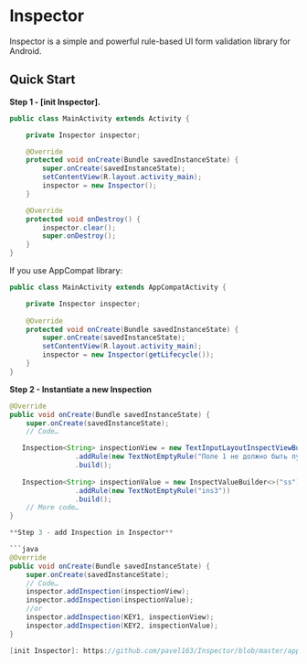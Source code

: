 # Inspector

Inspector is a simple and powerful rule-based UI form validation library for Android.

Quick Start
-----------
**Step 1 - [init Inspector].**
```java
public class MainActivity extends Activity {

    private Inspector inspector;

    @Override
    protected void onCreate(Bundle savedInstanceState) {
        super.onCreate(savedInstanceState);
        setContentView(R.layout.activity_main);
        inspector = new Inspector();
    }

    @Override
    protected void onDestroy() {
        inspector.clear();
        super.onDestroy();
    }
}
```
If you use AppCompat library:
```java
public class MainActivity extends AppCompatActivity {

    private Inspector inspector;
    
    @Override
    protected void onCreate(Bundle savedInstanceState) {
        super.onCreate(savedInstanceState);
        setContentView(R.layout.activity_main);
        inspector = new Inspector(getLifecycle());
    }
}
```
**Step 2 - Instantiate a new Inspection**
```java
@Override
public void onCreate(Bundle savedInstanceState) {
    super.onCreate(savedInstanceState);
    // Code…

   Inspection<String> inspectionView = new TextInputLayoutInspectViewBuilder(til1)
                .addRule(new TextNotEmptyRule("Поле 1 не должно быть пустым"))
                .build();
                
   Inspection<String> inspectionValue = new InspectValueBuilder<>("ss")
                .addRule(new TextNotEmptyRule("ins3"))
                .build();
    // More code…
}

**Step 3 - add Inspection in Inspector**

```java
@Override
public void onCreate(Bundle savedInstanceState) {
    super.onCreate(savedInstanceState);
    // Code…
    inspector.addInspection(inspectionView);
    inspector.addInspection(inspectionValue);
    //or
    inspector.addInspection(KEY1, inspectionView);
    inspector.addInspection(KEY2, inspectionValue);
}

[init Inspector]: https://github.com/pavel163/Inspector/blob/master/app/src/main/java/com/ebr163/inspector/sample/value_example/ValueExampleActivity.java
